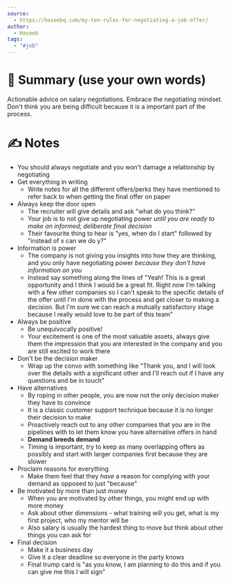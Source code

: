 ```yaml
---
source:
  - https://haseebq.com/my-ten-rules-for-negotiating-a-job-offer/
author:
  - Haseeb
tags:
  - "#job"
---
```

# 📰 Summary (use your own words)
Actionable advice on salary negotiations. Embrace the negotiating mindset. Don't think you are being difficult because it is a important part of the process.

# ✍️ Notes
- You should always negotiate and you won't damage a relationship by negotiating
- Get everything in writing
	- Write notes for all the different offers/perks they have mentioned to refer back to when getting the final offer on paper
- Always keep the door open
	- The recruiter will give details and ask "what do you think?"
	- Your job is to not give up negotiating power *until you are ready to make an informed, deliberate final decision*
	- Their favourite thing to hear is "yes, when do I start" followed by "instead of x can we do y?"
- Information is power
	- The company is not giving you insights into how they are thinking, and you only have negotiating power *because they don't have information on you*
	- Instead say something along the lines of "Yeah! This is a great opportunity and I think I would be a great fit. Right now I'm talking with a few other companies so I can't speak to the specific details of the offer until I'm done with the process and get closer to making a decision. But I'm sure we can reach a mutually satisfactory stage because I really would love to be part of this team"
- Always be positive
	- Be unequivocally positive!
	- Your excitement is one of the most valuable assets, always give them the impression that you are interested in the company and you are still excited to work there
- Don't be the decision maker
	- Wrap up the convo with something like "Thank you, and I will look over the details with a significant other and I'll reach out if I have any questions and be in touch"
- Have alternatives
	- By roping in other people, you are now not the only decision maker they have to convince
	- It is a classic customer support technique because it is no longer their decision to make
	- Proactively reach out to any other companies that you are in the pipelines with to let them know you have alternative offers in hand
	- **Demand breeds demand**
	- Timing is important, try to keep as many overlapping offers as possibly and start with larger companies first because they are slower
- Proclaim reasons for everything
	- Make them feel that they *have* a reason for complying with your demand as opposed to just "because"
- Be motivated by more than just money
	- When you are motivated by other things, you might end up with more money
	- Ask about other dimensions - what training will you get, what is my first project, who my mentor will be
	- Also salary is usually the hardest thing to move but think about other things you can ask for
- Final decision
	- Make it a business day
	- Give it a clear deadline so everyone in the party knows
	- Final trump card is "as you know, I am planning to do this and if you can give me this I will sign"